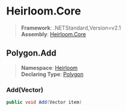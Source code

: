 # Heirloom.Core

> **Framework**: .NETStandard,Version=v2.1  
> **Assembly**: [Heirloom.Core][0]  

## Polygon.Add

> **Namespace**: [Heirloom][0]  
> **Declaring Type**: [Polygon][1]  

### Add(Vector)

```cs
public void Add(Vector item)
```

[0]: ../../../Heirloom.Core.md
[1]: ../Polygon.md
